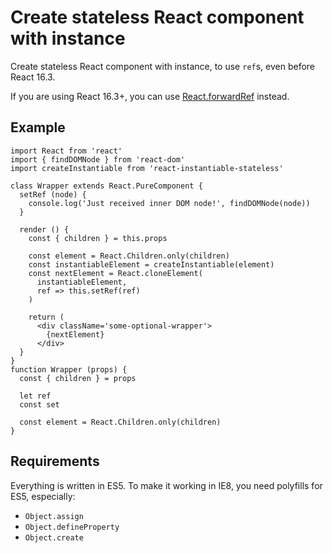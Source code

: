 # Create stateless React component with instance

Create stateless React component with instance, to use `ref`s, even before React 16.3.

If you are using React 16.3+, you can use [React.forwardRef](https://reactjs.org/docs/forwarding-refs.html) instead.

## Example

```
import React from 'react'
import { findDOMNode } from 'react-dom'
import createInstantiable from 'react-instantiable-stateless'

class Wrapper extends React.PureComponent {
  setRef (node) {
    console.log('Just received inner DOM node!', findDOMNode(node))
  }

  render () {
    const { children } = this.props

    const element = React.Children.only(children)
    const instantiableElement = createInstantiable(element)
    const nextElement = React.cloneElement(
      instantiableElement,
      ref => this.setRef(ref)
    )

    return (
      <div className='some-optional-wrapper'>
        {nextElement}
      </div>
  }
}
function Wrapper (props) {
  const { children } = props

  let ref
  const set

  const element = React.Children.only(children)
}
```

## Requirements

Everything is written in ES5. To make it working in IE8, you need polyfills for ES5, especially:

- `Object.assign`
- `Object.defineProperty`
- `Object.create`
